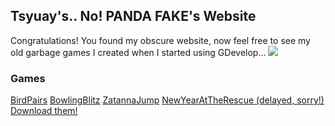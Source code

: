 ## Tsyuay's.. No! PANDA FAKE's Website

Congratulations! You found my obscure website, now feel free to see my old garbage games I created when I started using GDevelop...
![](https://media4.giphy.com/media/v1.Y2lkPTZjMDliOTUyeXluZ2pwdnJkYXJ6bnBwcnVrcHV0cmVxZWQ4MGhheGxyZzBvNHh5byZlcD12MV9pbnRlcm5hbF9naWZfYnlfaWQmY3Q9cw/RjhzlyOGDe0Ryl50xY/giphy.gif)

### Games
[BirdPairs](birdpairs/index.html) [BowlingBlitz](bowlingblitz/index.html) [ZatannaJump](zatannajump/index.html) [NewYearAtTheRescue (delayed, sorry!)](newyearrescue_2021/index.html)
[Download them!](https://www.mediafire.com/file/v2jewwj8khbhn31/Panda_Fake%2527s_games.zip/file)
